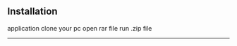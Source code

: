 Installation
--------------------------------------------------------------
application clone your pc
open rar file
run .zip file


---------------------------------------------------------------

